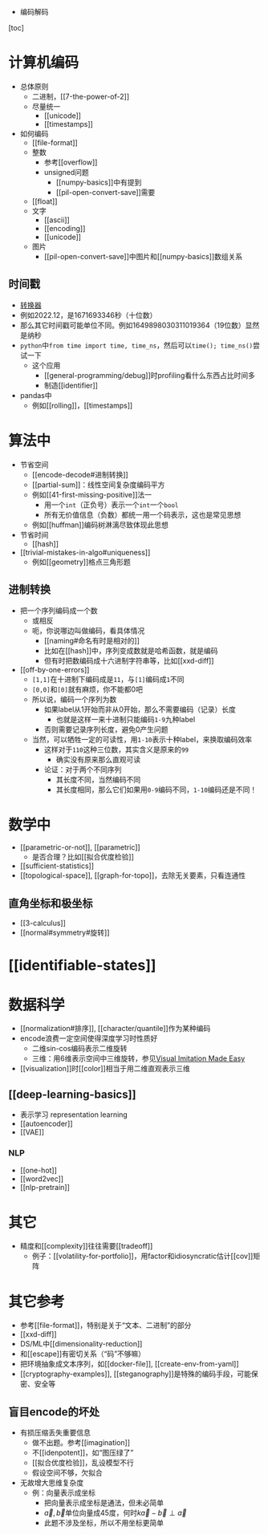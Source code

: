 - 编码解码

[toc]
# 计算机编码
- 总体原则
  - 二进制，[[7-the-power-of-2]]
  - 尽量统一
    - [[unicode]]
    - [[timestamps]]
- 如何编码
  - [[file-format]]
  - 整数
    - 参考[[overflow]]
    - unsigned问题
      - [[numpy-basics]]中有提到
      - [[pil-open-convert-save]]需要
  - [[float]]
  - 文字
    - [[ascii]]
    - [[encoding]]
    - [[unicode]]
  - 图片
    - [[pil-open-convert-save]]中图片和[[numpy-basics]]数组关系
## 时间戳
- [转换器](https://tool.lu/timestamp/)
- 例如2022.12，是1671693346秒（十位数）
- 那么其它时间戳可能单位不同。例如1649898030311019364（19位数）显然是纳秒
- `python`中`from time import time, time_ns`，然后可以`time(); time_ns()`尝试一下
  - 这个应用
    - [[general-programming/debug]]时profiling看什么东西占比时间多
    - 制造[[identifier]]
- pandas中
  - 例如[[rolling]]，[[timestamps]]
# 算法中
- 节省空间
  - [[encode-decode#进制转换]]
  - [[partial-sum]]：线性空间复杂度编码平方
  - 例如[[41-first-missing-positive]]法一
    - 用一个`int`（正负号）表示一个`int`一个`bool`
    - 所有无价值信息（负数）都统一用一个码表示，这也是常见思想
  - 例如[[huffman]]编码树淋漓尽致体现此思想
- 节省时间
  - [[hash]]
- [[trivial-mistakes-in-algo#uniqueness]]
  - 例如[[geometry]]格点三角形题
## 进制转换
- 把一个序列编码成一个数
  - 或相反
  - 呃，你说哪边叫做编码，看具体情况
    - [[naming#命名有时是相对的]]
    - 比如在[[hash]]中，序列变成数就是哈希函数，就是编码
    - 但有时把数编码成十六进制字符串等，比如[[xxd-diff]]
- [[off-by-one-errors]]
  - `[1,1]`在十进制下编码成是`11`，与`[1]`编码成`1`不同
  - `[0,0]`和`[0]`就有麻烦，你不能都0吧
  - 所以说，编码一个序列为数
    - 如果label从1开始而非从0开始，那么不需要编码（记录）长度
      - 也就是这样一来十进制只能编码`1-9`九种label
    - 否则需要记录序列长度，避免0产生问题
  - 当然，可以牺牲一定的可读性，用`1-10`表示十种label，来换取编码效率
    - 这样对于`110`这种三位数，其实含义是原来的`99`
      - 确实没有原来那么直观可读
    - 论证：对于两个不同序列
      - 其长度不同，当然编码不同
      - 其长度相同，那么它们如果用`0-9`编码不同，`1-10`编码还是不同！
# 数学中
- [[parametric-or-not]], [[parametric]]
  - 是否合理？比如[[拟合优度检验]]
- [[sufficient-statistics]]
- [[topological-space]], [[graph-for-topo]]，去除无关要素，只看连通性
## 直角坐标和极坐标
- [[3-calculus]]
- [[normal#symmetry#旋转]]
# [[identifiable-states]]
# 数据科学
- [[normalization#排序]], [[character/quantile]]作为某种编码
- encode浪费一定空间使得深度学习时性质好
  - 二维sin-cos编码表示二维旋转
  - 三维：用6维表示空间中三维旋转，参见[Visual Imitation Made Easy](https://dhiraj100892.github.io/Visual-Imitation-Made-Easy/resources/paper.pdf)
- [[visualization]]时[[color]]相当于用二维直观表示三维
## [[deep-learning-basics]]
- 表示学习 representation learning
- [[autoencoder]]
- [[VAE]]
### NLP
- [[one-hot]]
- [[word2vec]]
- [[nlp-pretrain]]
# 其它
- 精度和[[complexity]]往往需要[[tradeoff]]
  - 例子：[[volatility-for-portfolio]]，用factor和idiosyncratic估计[[cov]]矩阵
# 其它参考
- 参考[[file-format]]，特别是关于“文本、二进制”的部分
- [[xxd-diff]]
- DS/ML中[[dimensionality-reduction]]
- 和[[escape]]有密切关系（“码”不够嘛）
- 把环境抽象成文本序列，如[[docker-file]], [[create-env-from-yaml]]
- [[cryptography-examples]], [[steganography]]是特殊的编码手段，可能保密、安全等
## 盲目encode的坏处
- 有损压缩丢失重要信息
  - 做不出题。参考[[imagination]]
  - 不[[idenpotent]]，如“图压绿了”
  - [[拟合优度检验]]，乱设模型不行
  - 假设空间不够，欠拟合
- 无故增大思维复杂度
  - 例：向量表示成坐标
     - 把向量表示成坐标是通法，但未必简单
     - $\vec a,\vec b$单位向量成45度，何时$k\vec a - \vec b \perp \vec a$
     - 此题不涉及坐标，所以不用坐标更简单